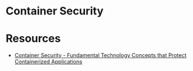 # Container Security

# Resources
- [Container Security - Fundamental Technology Concepts that
Protect Containerized Applications](https://cdn2.hubspot.net/hubfs/1665891/Assets/Container%20Security%20by%20Liz%20Rice%20-%20OReilly%20Apr%202020.pdf?utm_medium=email&_hsmi=85733108&_hsenc=p2ANqtz-_b9whkbFtHYF-A85sM15K5Ve-sT43EZR0-BFNshMhK86M8h0LRTcEVPSwmZDD_lEYJdhQBpxNecBGpicvRGqMtER0nHm1uWMcpM5vMmcVZnvxlhpE&utm_content=85733108&utm_source=hs_automation)